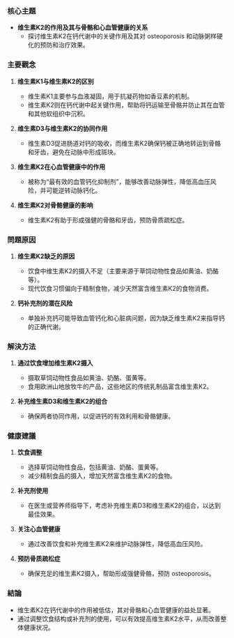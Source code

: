 ### 核心主題
- **维生素K2的作用及其与骨骼和心血管健康的关系**  
  - 探讨维生素K2在钙代谢中的关键作用及其对 osteoporosis 和动脉粥样硬化的预防和治疗效果。

### 主要觀念
1. **维生素K1与维生素K2的区别**  
   - 维生素K1主要参与血液凝固，用于抗凝药物如香豆素的机制。
   - 维生素K2则在钙代谢中起关键作用，帮助将钙运输至骨骼并防止其在血管和其他软组织中沉积。

2. **维生素D3与维生素K2的协同作用**  
   - 维生素D3促进肠道对钙的吸收，而维生素K2确保钙被正确地转运到骨骼和牙齿，避免在动脉中形成斑块。

3. **维生素K2在心血管健康中的作用**  
   - 被称为“最有效的血管钙化抑制剂”，能够改善动脉弹性，降低高血压风险，并可能逆转动脉钙化。

4. **维生素K2对骨骼健康的影响**  
   - 维生素K2有助于形成强健的骨骼和牙齿，预防骨质疏松症。

### 問題原因
1. **维生素K2缺乏的原因**  
   - 饮食中维生素K2的摄入不足（主要来源于草饲动物性食品如黄油、奶酪等）。
   - 现代饮食习惯偏向于精制食物，减少天然富含维生素K2的食物消费。

2. **钙补充剂的潜在风险**  
   - 单独补充钙可能导致血管钙化和心脏病问题，因为缺乏维生素K2来指导钙的正确代谢。

### 解決方法
1. **通过饮食增加维生素K2摄入**  
   - 摄取草饲动物性食品如黄油、奶酪、蛋黄等。
   - 食用欧洲山地放牧牛的产品，这些地区的传统乳制品富含维生素K2。

2. **补充维生素D3和维生素K2的组合**  
   - 确保两者协同作用，以促进钙的有效利用和骨骼健康。

### 健康建議
1. **饮食调整**  
   - 选择草饲动物性食品，包括黄油、奶酪、蛋黄等。
   - 减少精制食品的摄入，增加天然富含维生素K2的食物。

2. **补充剂使用**  
   - 在医生或营养师指导下，考虑补充维生素D3和维生素K2的组合，以达到最佳效果。

3. **关注心血管健康**  
   - 通过改善饮食和补充维生素K2来维护动脉弹性，降低高血压风险。

4. **预防骨质疏松症**  
   - 确保充足的维生素K2摄入，帮助形成强健骨骼，预防 osteoporosis。

### 結論
- 维生素K2在钙代谢中的作用被低估，其对骨骼和心血管健康的益处显著。
- 通过调整饮食结构或补充剂的使用，可以有效提高维生素K2水平，从而改善整体健康状况。